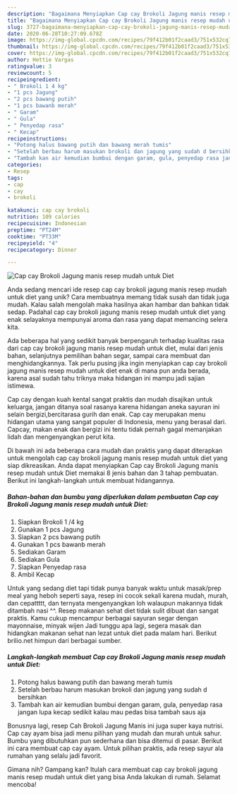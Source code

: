 ```yaml
---
description: "Bagaimana Menyiapkan Cap cay Brokoli Jagung manis resep mudah untuk Diet, Bikin Ngiler"
title: "Bagaimana Menyiapkan Cap cay Brokoli Jagung manis resep mudah untuk Diet, Bikin Ngiler"
slug: 3727-bagaimana-menyiapkan-cap-cay-brokoli-jagung-manis-resep-mudah-untuk-diet-bikin-ngiler
date: 2020-06-28T10:27:09.678Z
image: https://img-global.cpcdn.com/recipes/79f412b01f2caad3/751x532cq70/cap-cay-brokoli-jagung-manis-resep-mudah-untuk-diet-foto-resep-utama.jpg
thumbnail: https://img-global.cpcdn.com/recipes/79f412b01f2caad3/751x532cq70/cap-cay-brokoli-jagung-manis-resep-mudah-untuk-diet-foto-resep-utama.jpg
cover: https://img-global.cpcdn.com/recipes/79f412b01f2caad3/751x532cq70/cap-cay-brokoli-jagung-manis-resep-mudah-untuk-diet-foto-resep-utama.jpg
author: Hettie Vargas
ratingvalue: 3
reviewcount: 5
recipeingredient:
- " Brokoli 1 4 kg"
- "1 pcs Jagung"
- "2 pcs bawang putih"
- "1 pcs bawanb merah"
- " Garam"
- " Gula"
- " Penyedap rasa"
- " Kecap"
recipeinstructions:
- "Potong halus bawang putih dan bawang merah tumis"
- "Setelah berbau harum masukan brokoli dan jagung yang sudah d bersihkan"
- "Tambah kan air kemudian bumbui dengan garam, gula, penyedap rasa jangan lupa kecap sedikit kalau mau pedas bisa tambah saus aja"
categories:
- Resep
tags:
- cap
- cay
- brokoli

katakunci: cap cay brokoli 
nutrition: 109 calories
recipecuisine: Indonesian
preptime: "PT24M"
cooktime: "PT33M"
recipeyield: "4"
recipecategory: Dinner

---
```



![Cap cay Brokoli Jagung manis resep mudah untuk Diet](https://img-global.cpcdn.com/recipes/79f412b01f2caad3/751x532cq70/cap-cay-brokoli-jagung-manis-resep-mudah-untuk-diet-foto-resep-utama.jpg)

Anda sedang mencari ide resep cap cay brokoli jagung manis resep mudah untuk diet yang unik? Cara membuatnya memang tidak susah dan tidak juga mudah. Kalau salah mengolah maka hasilnya akan hambar dan bahkan tidak sedap. Padahal cap cay brokoli jagung manis resep mudah untuk diet yang enak selayaknya mempunyai aroma dan rasa yang dapat memancing selera kita.

Ada beberapa hal yang sedikit banyak berpengaruh terhadap kualitas rasa dari cap cay brokoli jagung manis resep mudah untuk diet, mulai dari jenis bahan, selanjutnya pemilihan bahan segar, sampai cara membuat dan menghidangkannya. Tak perlu pusing jika ingin menyiapkan cap cay brokoli jagung manis resep mudah untuk diet enak di mana pun anda berada, karena asal sudah tahu triknya maka hidangan ini mampu jadi sajian istimewa.

Cap cay dengan kuah kental sangat praktis dan mudah disajikan untuk keluarga, jangan ditanya soal rasanya karena hidangan aneka sayuran ini selain bergizi,bercitarasa gurih dan enak. Cap cay merupakan menu hidangan utama yang sangat populer di Indonesia, menu yang berasal dari. Capcay, makan enak dan bergizi ini tentu tidak pernah gagal memanjakan lidah dan mengenyangkan perut kita.


Di bawah ini ada beberapa cara mudah dan praktis yang dapat diterapkan untuk mengolah cap cay brokoli jagung manis resep mudah untuk diet yang siap dikreasikan. Anda dapat menyiapkan Cap cay Brokoli Jagung manis resep mudah untuk Diet memakai 8 jenis bahan dan 3 tahap pembuatan. Berikut ini langkah-langkah untuk membuat hidangannya.

<!--inarticleads1-->

##### Bahan-bahan dan bumbu yang diperlukan dalam pembuatan Cap cay Brokoli Jagung manis resep mudah untuk Diet:

1. Siapkan  Brokoli 1 /4 kg
1. Gunakan 1 pcs Jagung
1. Siapkan 2 pcs bawang putih
1. Gunakan 1 pcs bawanb merah
1. Sediakan  Garam
1. Sediakan  Gula
1. Siapkan  Penyedap rasa
1. Ambil  Kecap


Untuk yang sedang diet tapi tidak punya banyak waktu untuk masak/prep meal yang heboh seperti saya, resep ini cocok sekali karena mudah, murah, dan cepattttt, dan ternyata mengenyangkan loh walaupun makannya tidak ditambah nasi ^^. Resep makanan sehat diet tidak sulit dibuat dan sangat praktis. Kamu cukup mencampur berbagai sayuran segar dengan mayonnaise, minyak wijen Jadi tunggu apa lagi, segera masak dan hidangkan makanan sehat nan lezat untuk diet pada malam hari. Berikut brilio.net himpun dari berbagai sumber. 

<!--inarticleads2-->

##### Langkah-langkah membuat Cap cay Brokoli Jagung manis resep mudah untuk Diet:

1. Potong halus bawang putih dan bawang merah tumis
1. Setelah berbau harum masukan brokoli dan jagung yang sudah d bersihkan
1. Tambah kan air kemudian bumbui dengan garam, gula, penyedap rasa jangan lupa kecap sedikit kalau mau pedas bisa tambah saus aja


Bonusnya lagi, resep Cah Brokoli Jagung Manis ini juga super kaya nutrisi. Cap cay ayam bisa jadi menu pilihan yang mudah dan murah untuk sahur. Bumbu yang dibutuhkan pun sederhana dan bisa ditemui di pasar. Berikut ini cara membuat cap cay ayam. Untuk pilihan praktis, ada resep sayur ala rumahan yang selalu jadi favorit. 

Gimana nih? Gampang kan? Itulah cara membuat cap cay brokoli jagung manis resep mudah untuk diet yang bisa Anda lakukan di rumah. Selamat mencoba!
